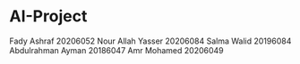 # AI-Project

Fady Ashraf 20206052
Nour Allah Yasser 20206084
Salma Walid 20196084
Abdulrahman Ayman 20186047
Amr Mohamed 20206049
